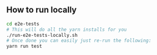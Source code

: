 ## How to run locally

```bash
cd e2e-tests
# This will do all the yarn installs for you
./run-e2e-tests-locally.sh 
# Once done you can easily just re-run the following:
yarn run test
```

